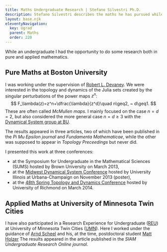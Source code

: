 ```yaml
---
title: Maths Undergraduate Research | Stefano Silvestri Ph.D.
description: Stefano Silvestri describes the maths he has pursued while an undergraduate.
layout: base.njk
eleventyNavigation:
  key: Ugrad
  parent: Maths
  order: 220
---
```


While an undergraduate I had the opportunity to do some research both in pure and applied mathematics.


## Pure Maths at Boston University
I was working under the supervision of [Robert L. Devaney](https://math.bu.edu/people/bob/). We were interested in the topology and dynamics of the Julia sets created by the singular perturbations of the power maps $z^n$:
$$
F_\lambda(z)=z^n+\dfrac{\lambda}{z^d}\quad n\geq2, ~ d\geq1.
$$
These are often called *McMullen maps*. I mainly focused on the case $n = d = 2$, but also considered the more general case $n=d\geq3$ with the [Dynamical System group at BU](https://math.bu.edu/dynamics/).
<!-- The Julia sets behave in three different ways as \(\lambda\rightarrow 0\). In the case \(d=1\), the Julia set converges to the closed unit disk as \(\lambda\rightarrow 0\) along \(n-1\) special rays in \(\mathbb{C}\). For \(n=d=2\) the Julia set converges to the unit disk as \(\lambda\rightarrow 0\) from all directions in \(\mathbb{C}\), in other words it is a circle. In cases with \(n,d>2\), regardless of how small \(\lvert\lambda\rvert\) Julia sets no longer converge, as there is always an annulus of fixed size about the origin in the complement of the Julia set. -->

The results appeared in three articles, two of which have been published in the *Pi Mu Epsilon journal* and *Fundamenta Mathematicae*, while the other was supposed to appear in *Topology Preceedings* but never did.

I presented this work at three conferences:
- at the Symposium for Undergraduate in the Mathematical Sciences (SUMS) hosted by Brown University on March 2013,
- at the [Midwest Dynamical System Conference](https://www.math.illinois.edu/mwds/) hosted by University Illinois at Urbana-Champaign on November 2013 (poster),
- at the [48th Spring Topology and Dynamics Conference](https://at.yorku.ca/c/b/i/t/70.htm) hosted by University of Richmond on March 2014.

## Applied Maths at University of Minnesota Twin Cities
I have also participated in a Research Experience for Undergraduate ([REU](https://www.math.umn.edu/~scheel/reu/reu-opportunities.html)) at University of Minnesota Twin Cities ([UMN](https://www.math.umn.edu)). Here I worked under the guidance of [Arnd Scheel](https://www.math.umn.edu/~scheel/) and his, at the time, postdoctoral student [Matt Holzer](https://math.gmu.edu/~mholzer/) The results appeared in the article published in the *SIAM Undergraduate Research Online journal*.